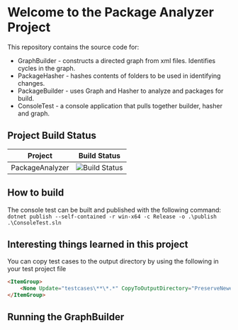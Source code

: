 # Welcome to the Package Analyzer Project

This repository contains the source code for:

* GraphBuilder - constructs a directed graph from xml files. Identifies cycles in the graph.
* PackageHasher - hashes contents of folders to be used in identifying changes.
* PackageBuilder - uses Graph and Hasher to analyze and packages for build.
* ConsoleTest - a console application that pulls together builder, hasher and graph.

## Project Build Status

Project|Build Status
---|---
PackageAnalyzer|![Build Status](https://github.com/hlotyaks/PackageAnalyzer/workflows/.NET%20Core/badge.svg)

## How to build

The console test can be built and published with the following command:
`dotnet publish --self-contained -r win-x64 -c Release -o .\publish .\ConsoleTest.sln`

## Interesting things learned in this project

You can copy test cases to the output directory by using the following in your test project file

```html
<ItemGroup>
    <None Update="testcases\**\*.*" CopyToOutputDirectory="PreserveNewest" />
</ItemGroup>
```

## Running the GraphBuilder

<!-- MARKDOWN-AUTO-DOCS:START (CODE:src-.\ConsoleTest\src\Program.cs&19-21) -->
<!-- MARKDOWN-AUTO-DOCS:END -->